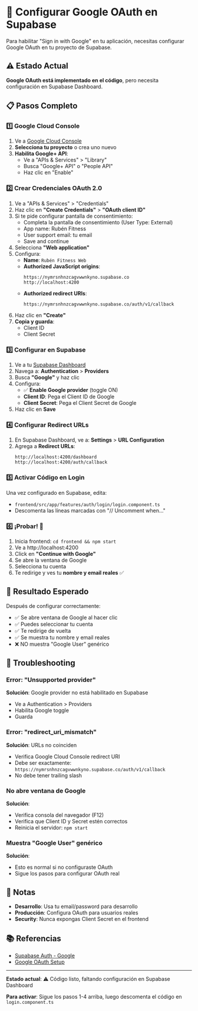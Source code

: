 # 🔐 Configurar Google OAuth en Supabase

Para habilitar "Sign in with Google" en tu aplicación, necesitas configurar Google OAuth en tu proyecto de Supabase.

## ⚠️ Estado Actual

**Google OAuth está implementado en el código**, pero necesita configuración en Supabase Dashboard.

## 📋 Pasos Completo

### 1️⃣ Google Cloud Console

1. Ve a [Google Cloud Console](https://console.cloud.google.com/)
2. **Selecciona tu proyecto** o crea uno nuevo
3. **Habilita Google+ API**:
   - Ve a "APIs & Services" > "Library"
   - Busca "Google+ API" o "People API"
   - Haz clic en "Enable"

### 2️⃣ Crear Credenciales OAuth 2.0

1. Ve a "APIs & Services" > "Credentials"
2. Haz clic en **"Create Credentials"** > **"OAuth client ID"**
3. Si te pide configurar pantalla de consentimiento:
   - Completa la pantalla de consentimiento (User Type: External)
   - App name: Rubén Fitness
   - User support email: tu email
   - Save and continue
4. Selecciona **"Web application"**
5. Configura:
   - **Name**: `Rubén Fitness Web`
   - **Authorized JavaScript origins**:
     ```
     https://nymrsnhnzcagvwwnkyno.supabase.co
     http://localhost:4200
     ```
   - **Authorized redirect URIs**:
     ```
     https://nymrsnhnzcagvwwnkyno.supabase.co/auth/v1/callback
     ```
6. Haz clic en **"Create"**
7. **Copia y guarda**:
   - Client ID
   - Client Secret

### 3️⃣ Configurar en Supabase

1. Ve a tu [Supabase Dashboard](https://app.supabase.com/project/nymrsnhnzcagvwwnkyno)
2. Navega a: **Authentication** > **Providers**
3. Busca **"Google"** y haz clic
4. Configura:
   - ✅ **Enable Google provider** (toggle ON)
   - **Client ID**: Pega el Client ID de Google
   - **Client Secret**: Pega el Client Secret de Google
5. Haz clic en **Save**

### 4️⃣ Configurar Redirect URLs

1. En Supabase Dashboard, ve a: **Settings** > **URL Configuration**
2. Agrega a **Redirect URLs**:
   ```
   http://localhost:4200/dashboard
   http://localhost:4200/auth/callback
   ```

### 5️⃣ Activar Código en Login

Una vez configurado en Supabase, edita:
- `frontend/src/app/features/auth/login/login.component.ts`
- Descomenta las líneas marcadas con "// Uncomment when..."

### 6️⃣ ¡Probar! 🎉

1. Inicia frontend: `cd frontend && npm start`
2. Ve a http://localhost:4200
3. Click en **"Continue with Google"**
4. Se abre la ventana de Google
5. Selecciona tu cuenta
6. Te redirige y ves tu **nombre y email reales** ✅

## 🎯 Resultado Esperado

Después de configurar correctamente:
- ✅ Se abre ventana de Google al hacer clic
- ✅ Puedes seleccionar tu cuenta
- ✅ Te redirige de vuelta
- ✅ Se muestra tu nombre y email reales
- ❌ NO muestra "Google User" genérico

## 🐛 Troubleshooting

### Error: "Unsupported provider"
**Solución**: Google provider no está habilitado en Supabase
- Ve a Authentication > Providers
- Habilita Google toggle
- Guarda

### Error: "redirect_uri_mismatch"
**Solución**: URLs no coinciden
- Verifica Google Cloud Console redirect URI
- Debe ser exactamente: `https://nymrsnhnzcagvwwnkyno.supabase.co/auth/v1/callback`
- No debe tener trailing slash

### No abre ventana de Google
**Solución**: 
- Verifica consola del navegador (F12)
- Verifica que Client ID y Secret estén correctos
- Reinicia el servidor: `npm start`

### Muestra "Google User" genérico
**Solución**:
- Esto es normal si no configuraste OAuth
- Sigue los pasos para configurar OAuth real

## 📝 Notas

- **Desarrollo**: Usa tu email/password para desarrollo
- **Producción**: Configura OAuth para usuarios reales
- **Security**: Nunca expongas Client Secret en el frontend

## 📚 Referencias

- [Supabase Auth - Google](https://supabase.com/docs/guides/auth/social-login/auth-google)
- [Google OAuth Setup](https://support.google.com/cloud/answer/6158849)

---

**Estado actual**: ⚠️ Código listo, faltando configuración en Supabase Dashboard

**Para activar**: Sigue los pasos 1-4 arriba, luego descomenta el código en `login.component.ts`
